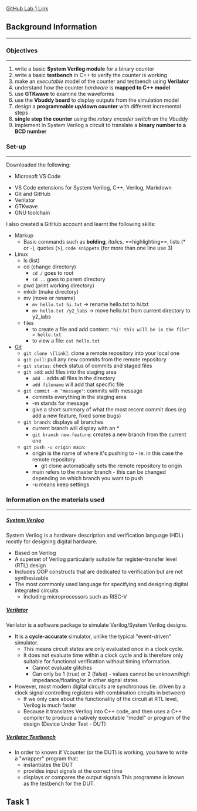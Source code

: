 [GitHub Lab 1 Link](https://github.com/EIE2-IAC-Labs/Lab1-Counter)
## Background Information
---
### Objectives
---
1. write a basic **System Verilog module** for a binary counter
2. write a basic **testbench** in C++ to verify the counter is working
3. make an _executable_ model of the counter and testbench using **Verilator**
4. understand how the counter _hardware_ is **mapped to C++ model**
5. use **GTKwave** to examine the waveforms
6. use the **Vbuddy board** to display outputs from the simulation model
7. design a **programmable up/down counter** with different incremental steps
8. **single step the counter** using the _rotary encoder switch_ on the Vbuddy
9. implement in System Verilog a circuit to translate a **binary number to a BCD number**

### Set-up
---
Downloaded the following:
* Microsoft VS Code
- VS Code extensions for System Verilog, C++, Verilog, Markdown
- Git and GitHub
- Verilator
- GTKwave
- GNU toolchain

I also created a GitHub account and learnt the following skills:
* Markup
	* Basic commands such as **bolding**, _italics_, ==highlighting==, lists (* or -), quotes (>), `code snippets` (for more than one line use 3)
* Linux
	*  ls (list)
	* cd (change directory)
		* ``cd /`` goes to root
		* ``cd ..`` goes to parent directory
	* pwd (print working directory)
	* mkdir (make directory)
	* mv (move or rename)
		* ``mv hello.txt hi.txt`` → rename hello.txt to hi.txt
		* ``mv hello.txt /y2_labs`` → move hello.txt from current directory to y2_labs
	* files
		* to create a file and add content: ``"hi! this will be in the file" > hello.txt``
		* to view a file: ``cat hello.txt``
* [Git](https://education.github.com/git-cheat-sheet-education.pdf)
	* ``git clone \[link]``: clone a remote repository into your local one
	* ``git pull``: pull any new commits from the remote repository
	* ``git status``: check status of commits and staged files
	* ``git add``: add files into the staging area
		* ``add .`` adds all files in the directory
		* ``add filename`` will add that specific file
	* ``git commit -m "message"``: commits with message
		* commits everything in the staging area
		* -m stands for message
		* give a short summary of what the most recent commit does (eg add a new feature, fixed some bugs)
	* ``git branch``: displays all branches
		* current branch will display with an *
		* ``git branch new-feature``: creates a new branch from the current one
	* ``git push -u origin main``: 
		* origin is the name of where it's pushing to - ie. in this case the remote repository
			* git clone automatically sets the remote repository to origin 
		* main refers to the master branch - this can be changed depending on which branch you want to push
		* -u means keep settings

### Information on the materials used
---
##### <ins>System Verilog</ins>
System Verilog is a hardware description and verification language (HDL) mostly for designing digital hardware.
* Based on Verilog
* A superset of Verilog particularly suitable for register-transfer level (RTL) design
* Includes OOP constructs that are dedicated to verification but are not synthesizable
* The most commonly used language for specifying and designing digital integrated circuits
	* Including microprocessors such as RISC-V

##### <ins>Verilator</ins>
Verilator is a software package to simulate Verilog/System Verilog designs.
* It is a **cycle-accurate** simulator, unlike the typical "event-driven" simulator.
	* This means circuit states are only evaluated once in a clock cycle.
	* It does not evaluate time within a clock cycle and is therefore only suitable for functional verification without timing information.
		* Cannot evaluate glitches
		* Can only be 1 (true) or 2 (false) - values cannot be unknown/high impedance/floating/or in other signal states
* However, most modern digital circuits are synchronous (ie. driven by a clock signal controlling registers with combination circuits in between)
	* If we only care about the functionality of the circuit at RTL level, Verilog is much faster
	* Because it translates Verilog into C++ code, and then uses a C++ compiler to produce a natively executable "model" or program of the design (Device Under Test - DUT)

##### <ins>Verilator Testbench</ins>
* In order to known if Vcounter (or the DUT) is working, you have to write a "wrapper" program that: 
	* instantiates the DUT
	* provides input signals at the correct time
	* displays or compares the output signals
This programme is known as the testbench for the DUT.

## Task 1
